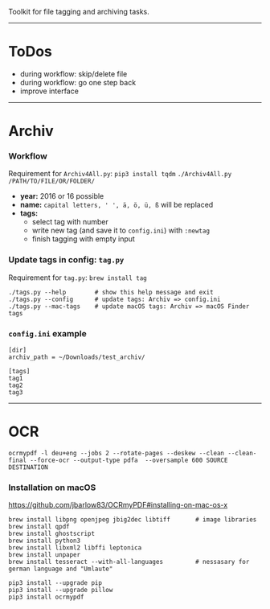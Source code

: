 Toolkit for file tagging and archiving tasks.

--------

# ToDos

* during workflow: skip/delete file
* during workflow: go one step back
* improve interface

--------

# Archiv
### Workflow
Requirement for `Archiv4All.py`: `pip3 install tqdm`
`./Archiv4All.py /PATH/TO/FILE/OR/FOLDER/`

* **year:** 2016 or 16 possible
* **name:** `capital letters, ' ', ä, ö, ü, ß` will be replaced
* **tags:**
    * select tag with number
    * write new tag (and save it to `config.ini`) with `:newtag`
    * finish tagging with empty input

### Update tags in config: `tag.py`
Requirement for `tag.py`: `brew install tag`
```
./tags.py --help        # show this help message and exit
./tags.py --config      # update tags: Archiv => config.ini
./tags.py --mac-tags    # update macOS tags: Archiv => macOS Finder tags
```

### `config.ini` example
```
[dir]
archiv_path = ~/Downloads/test_archiv/

[tags]
tag1
tag2
tag3

```

-------

# OCR
```
ocrmypdf -l deu+eng --jobs 2 --rotate-pages --deskew --clean --clean-final --force-ocr --output-type pdfa  --oversample 600 SOURCE DESTINATION
```

### Installation on macOS
<https://github.com/jbarlow83/OCRmyPDF#installing-on-mac-os-x>
```
brew install libpng openjpeg jbig2dec libtiff     	# image libraries
brew install qpdf
brew install ghostscript
brew install python3
brew install libxml2 libffi leptonica
brew install unpaper
brew install tesseract --with-all-languages 		# nessasary for german language and "Umlaute"

pip3 install --upgrade pip
pip3 install --upgrade pillow
pip3 install ocrmypdf
```
